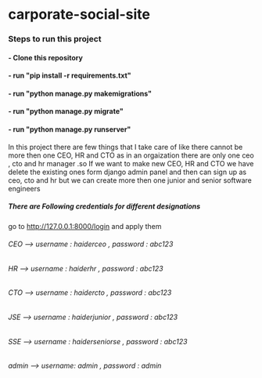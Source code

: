 # carporate-social-site

### Steps to run this project
#### - Clone this repository
#### - run "pip install -r requirements.txt"
#### - run "python manage.py makemigrations"
#### - run "python manage.py migrate"
#### - run "python manage.py runserver"

In this project there are few things that I take care of like there cannot be more then one CEO, HR and CTO as in an orgaization there are only one ceo , cto and hr manager .so If we want to make new CEO, HR and CTO we have delete the existing ones form django admin panel and then can sign up as ceo, cto and hr but we can create more then one junior and senior software engineers

##### There are Following credentials for different designations
go to http://127.0.0.1:8000/login and apply them
###### CEO --> username : haiderceo , password : abc123
###### HR  --> username : haiderhr , password : abc123
###### CTO --> username : haidercto , password : abc123
###### JSE --> username : haiderjunior , password : abc123
###### SSE --> username : haiderseniorse , password : abc123
###### admin --> username: admin  , password : admin



